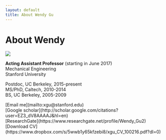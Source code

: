 ```yaml
---
layout: default
title: About Wendy Gu
---
```


# About Wendy

<img src="{{ site.baseurl }}/public/images/xwg_head.jpg" style="max-width: 350px" />

**Acting Assistant Professor** (starting in June 2017)</br>
Mechanical Engineering</br>
Stanford University </br>

Postdoc, UC Berkeley, 2015-present</br>
MS/PhD, Caltech, 2010-2014</br>
BS, UC Berkeley, 2005-2009</br>

<span class="octicon octicon-mail">
  [Email me](mailto:xgu@stanford.edu)
</span></br>
<span class="octicon octicon-book">
  [Google scholar](http://scholar.google.com/citations?user=EZ3_dV8AAAAJ&hl=en)
</span></br>
<span class="octicon octicon-organization">
  [ResearchGate](https://www.researchgate.net/profile/Wendy_Gu2)
</span></br>
<span class="octicon octicon-check">
[Download CV](https://www.dropbox.com/s/5wwb1y65kfzebi8/xgu_CV_100216.pdf?dl=0)
</span></br>
